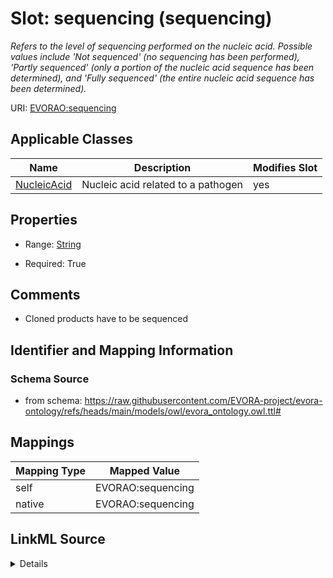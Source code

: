 

# Slot: sequencing (sequencing)


_Refers to the level of sequencing performed on the nucleic acid. Possible values include 'Not sequenced' (no sequencing has been performed), 'Partly sequenced' (only a portion of the nucleic acid sequence has been determined), and 'Fully sequenced' (the entire nucleic acid sequence has been determined)._





URI: [EVORAO:sequencing](https://raw.githubusercontent.com/EVORA-project/evora-ontology/refs/heads/main/models/owl/evora_ontology.owl.ttl#sequencing)



<!-- no inheritance hierarchy -->





## Applicable Classes

| Name | Description | Modifies Slot |
| --- | --- | --- |
| [NucleicAcid](NucleicAcid.md) | Nucleic acid related to a pathogen |  yes  |







## Properties

* Range: [String](String.md)

* Required: True





## Comments

* Cloned products have to be sequenced

## Identifier and Mapping Information







### Schema Source


* from schema: https://raw.githubusercontent.com/EVORA-project/evora-ontology/refs/heads/main/models/owl/evora_ontology.owl.ttl#




## Mappings

| Mapping Type | Mapped Value |
| ---  | ---  |
| self | EVORAO:sequencing |
| native | EVORAO:sequencing |




## LinkML Source

<details>
```yaml
name: sequencing
description: Refers to the level of sequencing performed on the nucleic acid. Possible
  values include 'Not sequenced' (no sequencing has been performed), 'Partly sequenced'
  (only a portion of the nucleic acid sequence has been determined), and 'Fully sequenced'
  (the entire nucleic acid sequence has been determined).
title: sequencing
comments:
- Cloned products have to be sequenced
from_schema: https://raw.githubusercontent.com/EVORA-project/evora-ontology/refs/heads/main/models/owl/evora_ontology.owl.ttl#
rank: 1000
alias: sequencing
domain_of:
- Nucleic Acid
range: string
required: true
multivalued: false
equals_string_in:
- Not sequenced
- Partly sequenced
- Fully sequenced

```
</details>